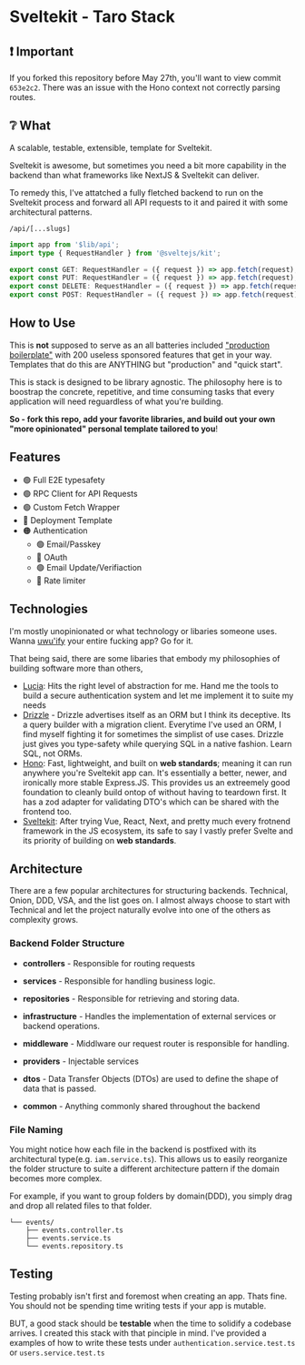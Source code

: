 # Sveltekit - Taro Stack

## ❗ Important

If you forked this repository before May 27th, you'll want to view commit `653e2c2`. There was an issue with the Hono context not correctly parsing routes.

## ❔ What

A scalable, testable, extensible, template for Sveltekit. 

Sveltekit is awesome, but sometimes you need a bit more capability in the backend than what frameworks like
NextJS & Sveltekit can deliver.

To remedy this, I've attatched a fully fletched backend to run on the Sveltekit process and forward all API requests to it and paired it with some architectural patterns.

`/api/[...slugs]`

```ts
import app from '$lib/api';
import type { RequestHandler } from '@sveltejs/kit';

export const GET: RequestHandler = ({ request }) => app.fetch(request);
export const PUT: RequestHandler = ({ request }) => app.fetch(request);
export const DELETE: RequestHandler = ({ request }) => app.fetch(request);
export const POST: RequestHandler = ({ request }) => app.fetch(request);
```

## How to Use

This is **not** supposed to serve as an all batteries included ["production boilerplate"](https://github.com/ixartz/Next-js-Boilerplate) with 200 useless sponsored features that get in your way. Templates that do this are ANYTHING but "production" and "quick start". 

This is stack is designed to be library agnostic. The philosophy here is to boostrap the concrete, repetitive, and time consuming tasks that every application will need reguardless of what you're building.

**So - fork this repo, add your favorite libraries, and build out your own "more opinionated" personal template tailored to you**! 

## Features

- 🟢 Full E2E typesafety
- 🟢 RPC Client for API Requests
- 🟢 Custom Fetch Wrapper
- 🔴 Deployment Template
- 🟠 Authentication
  - 🟢 Email/Passkey
  - 🔴 OAuth
  - 🟢 Email Update/Verifiaction
  - 🔴 Rate limiter 

## Technologies

I'm mostly unopinionated or what technology or libaries someone uses. Wanna [uwu'ify](https://www.npmjs.com/package/owoifyx) your entire fucking app? Go for it.

That being said, there are some libaries that embody my philosophies of building software more than others,

- [Lucia](https://lucia-auth.com): Hits the right level of abstraction for me. Hand me the tools to build a secure authentication system and let me implement it to suite my needs
- [Drizzle](https://orm.drizzle.team/) - Drizzle advertises itself as an ORM but I think its deceptive. Its a query builder with a migration client. Everytime I've used an ORM, I find myself fighting it for sometimes the simplist of use cases. Drizzle just gives you type-safety while querying SQL in a native fashion. Learn SQL, not ORMs.
- [Hono](https://hono.dev/): Fast, lightweight, and built on **web standards**; meaning it can run anywhere you're Sveltekit app can. It's essentially a better, newer, and ironically more stable Express.JS. This provides us an extreemely good foundation to cleanly build ontop of without having to teardown first. It has a zod adapter for validating DTO's which can be shared with the frontend too.
- [Sveltekit](https://kit.svelte.dev/): After trying Vue, React, Next, and pretty much every frotnend framework in the JS ecosystem, its safe to say I vastly prefer Svelte and its priority of building on **web standards**.

## Architecture

There are a few popular architectures for structuring backends. Technical, Onion, DDD, VSA, and the list goes on. I almost always choose
to start with Technical and let the project naturally evolve into one of the others as complexity grows.

### Backend Folder Structure

- **controllers** - Responsible for routing requests

- **services** - Responsible for handling business logic.

- **repositories** - Responsible for retrieving and
  storing data.

- **infrastructure** - Handles the implementation of external services or backend operations.

- **middleware** - Middlware our request router is responsible for handling.

- **providers** - Injectable services

- **dtos** - Data Transfer Objects (DTOs) are used to define the shape of data that is passed.

- **common** - Anything commonly shared throughout the backend

### File Naming

You might notice how each file in the backend is postfixed with its architectural type(e.g. `iam.service.ts`). This allows
us to easily reorganize the folder structure to suite a different architecture pattern if the domain becomes more complex.

For example, if you want to group folders by domain(DDD), you simply drag and drop all related files to that folder.

```
└── events/
    ├── events.controller.ts
    ├── events.service.ts
    └── events.repository.ts
```

## Testing

Testing probably isn't first and foremost when creating an app. Thats fine. You should not be spending time writing tests if your app is mutable.

BUT, a good stack should be **testable** when the time to solidify a codebase arrives. I created this stack with that pinciple in mind. I've provided a examples of how to write these tests under `authentication.service.test.ts` or `users.service.test.ts`
